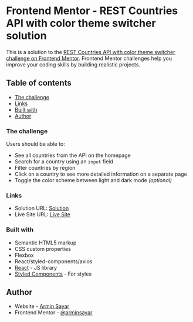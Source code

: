 # Frontend Mentor - REST Countries API with color theme switcher solution

This is a solution to the [REST Countries API with color theme switcher challenge on Frontend Mentor](https://www.frontendmentor.io/challenges/rest-countries-api-with-color-theme-switcher-5cacc469fec04111f7b848ca). Frontend Mentor challenges help you improve your coding skills by building realistic projects.

## Table of contents

- [The challenge](#the-challenge)
- [Links](#links)
- [Built with](#built-with)
- [Author](#author)

### The challenge

Users should be able to:

- See all countries from the API on the homepage
- Search for a country using an `input` field
- Filter countries by region
- Click on a country to see more detailed information on a separate page
- Toggle the color scheme between light and dark mode _(optional)_

### Links

- Solution URL: [Solution](https://www.frontendmentor.io/solutions/html-css-javascript-react-styledcomponent-and-axios-xjemVs94V)
- Live Site URL: [Live Site](https://whereintheworld01.netlify.app/)

### Built with

- Semantic HTML5 markup
- CSS custom properties
- Flexbox
- React/styled-components/axios
- [React](https://reactjs.org/) - JS library
- [Styled Components](https://styled-components.com/) - For styles

## Author

- Website - [Armin Sayar](https://www.arminsayar.ir)
- Frontend Mentor - [@arminsayar](https://www.frontendmentor.io/profile/yourusername)
